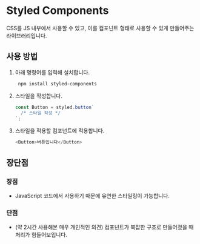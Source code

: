 # Styled Components

CSS를 JS 내부에서 사용할 수 있고, 이를 컴포넌트 형태로 사용할 수 있게 만들어주는 라이브러리입니다.

## 사용 방법

1. 아래 명령어를 입력해 설치합니다.

   ```shell
    npm install styled-components
   ```

2. 스타일을 작성합니다.

   ```js
   const Button = styled.button`
     /* 스타일 작성 */
   `;
   ```

3. 스타일을 적용할 컴포넌트에 적용합니다.

   ```js
   <Button>버튼입니다</Button>
   ```

## 장단점

### 장점

- JavaScript 코드에서 사용하기 때문에 유연한 스타일링이 가능합니다.

### 단점

- (약 2시간 사용해본 매우 개인적인 의견) 컴포넌트가 복잡한 구조로 만들어졌을 때 처리가 힘들어보입니다.
